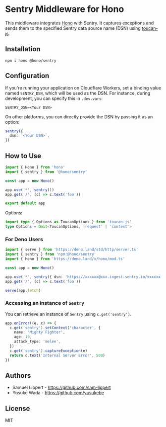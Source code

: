 # Sentry Middleware for Hono

This middleware integrates [Hono](https://github.com/honojs/hono) with Sentry. It captures exceptions and sends them to the specified Sentry data source name (DSN) using [toucan-js](https://github.com/robertcepa/toucan-js).

## Installation

```plain
npm i hono @hono/sentry
```

## Configuration

If you're running your application on Cloudflare Workers, set a binding value named `SENTRY_DSN`, which will be used as the DSN. For instance, during development, you can specify this in `.dev.vars`:

```plain
SENTRY_DSN=<Your DSN>
```

On other platforms, you can directly provide the DSN by passing it as an option:

```ts
sentry({
  dsn: `<Your DSN>`,
})
```

## How to Use

```ts
import { Hono } from 'hono'
import { sentry } from '@hono/sentry'

const app = new Hono()

app.use('*', sentry())
app.get('/', (c) => c.text('foo'))

export default app
```

Options:

```ts
import type { Options as ToucanOptions } from 'toucan-js'
type Options = Omit<ToucanOptions, 'request' | 'context'>
```

### For Deno Users

```ts
import { serve } from 'https://deno.land/std/http/server.ts'
import { sentry } from 'npm:@hono/sentry'
import { Hono } from 'https://deno.land/x/hono/mod.ts'

const app = new Hono()

app.use('*', sentry({ dsn: 'https://xxxxxx@xxx.ingest.sentry.io/xxxxxx' }))
app.get('/', (c) => c.text('foo'))

serve(app.fetch)
```

### Accessing an instance of `Sentry`

You can retrieve an instance of `Sentry` using `c.get('sentry')`.

```ts
app.onError((e, c) => {
  c.get('sentry').setContext('character', {
    name: 'Mighty Fighter',
    age: 19,
    attack_type: 'melee',
  })
  c.get('sentry').captureException(e)
  return c.text('Internal Server Error', 500)
})
```

## Authors

- Samuel Lippert - <https://github.com/sam-lippert>
- Yusuke Wada - <https://github.com/yusukebe>

## License

MIT
